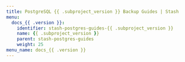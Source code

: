 ```yaml
---
title: PostgreSQL {{ .subproject_version }} Backup Guides | Stash
menu:
  docs_{{ .version }}:
    identifier: stash-postgres-guides-{{ .subproject_version }}
    name: {{ .subproject_version }}
    parent: stash-postgres-guides
    weight: 25
menu_name: docs_{{ .version }}
---
```

